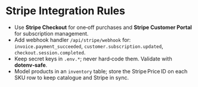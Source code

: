 # Stripe Integration Rules

- Use **Stripe Checkout** for one‑off purchases and **Stripe Customer Portal** for subscription management.
- Add webhook handler `/api/stripe/webhook` for:  
  `invoice.payment_succeeded`, `customer.subscription.updated`, `checkout.session.completed`.
- Keep secret keys in `.env.*`; never hard‑code them. Validate with **dotenv‑safe**.
- Model products in an `inventory` table; store the Stripe Price ID on each SKU row to keep catalogue and Stripe in sync.
